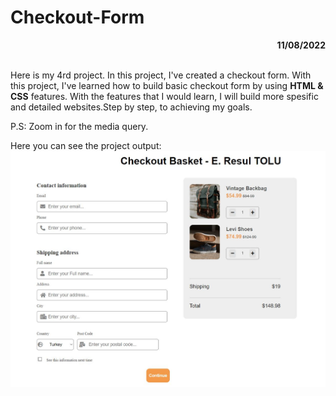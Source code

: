 # Checkout-Form

<div align="right"><b>11/08/2022</b></div><br>

Here is my 4rd project. In this project, I've created a checkout form. With this project, I've learned how to build basic checkout form by using **HTML & CSS** features. 
With the features that I would learn, I will build more spesific and detailed websites.Step by step, to achieving my goals.

P.S: Zoom in for the media query.

Here you can see the project output:
![CheckoutForm](/Checkout-Form/img/checkout-form.JPG)
